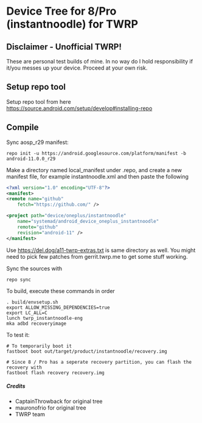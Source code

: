 # Device Tree for 8/Pro (instantnoodle) for TWRP
## Disclaimer - Unofficial TWRP!
These are personal test builds of mine. In no way do I hold responsibility if it/you messes up your device.
Proceed at your own risk.

## Setup repo tool
Setup repo tool from here https://source.android.com/setup/develop#installing-repo

## Compile

Sync aosp_r29 manifest:

```
repo init -u https://android.googlesource.com/platform/manifest -b android-11.0.0_r29
```

Make a directory named local_manifest under .repo, and create a new manifest file, for example instantnoodle.xml
and then paste the following

```xml
<?xml version="1.0" encoding="UTF-8"?>
<manifest>
<remote name="github"
	fetch="https://github.com/" />

<project path="device/oneplus/instantnoodle"
	name="systemad/android_device_oneplus_instantnoodle"
	remote="github"
	revision="android-11" />
</manifest>
```
Use https://del.dog/a11-twrp-extras.txt is same directory as well. You might need to pick few patches from gerrit.twrp.me to get some stuff working.

Sync the sources with

```
repo sync
```

To build, execute these commands in order

```
. build/envsetup.sh
export ALLOW_MISSING_DEPENDENCIES=true
export LC_ALL=C
lunch twrp_instantnoodle-eng
mka adbd recoveryimage
```

To test it:

```
# To temporarily boot it
fastboot boot out/target/product/instantnoodle/recovery.img 

# Since 8 / Pro has a seperate recovery partition, you can flash the recovery with
fastboot flash recovery recovery.img
```

##### Credits
- CaptainThrowback for original tree
- mauronofrio for original tree
- TWRP team
